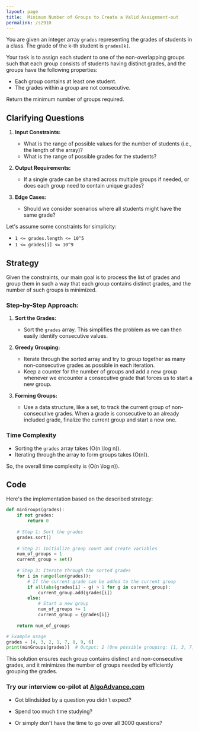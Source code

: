 ```yaml
---
layout: page
title:  Minimum Number of Groups to Create a Valid Assignment-out
permalink: /s2910
---
```


You are given an integer array `grades` representing the grades of students in a class. The grade of the k-th student is `grades[k]`.

Your task is to assign each student to one of the non-overlapping groups such that each group consists of students having distinct grades, and the groups have the following properties:

- Each group contains at least one student.
- The grades within a group are not consecutive.

Return the minimum number of groups required.

## Clarifying Questions

1. **Input Constraints:**
   - What is the range of possible values for the number of students (i.e., the length of the array)?
   - What is the range of possible grades for the students?
   
2. **Output Requirements:**
   - If a single grade can be shared across multiple groups if needed, or does each group need to contain unique grades?
   
3. **Edge Cases:**
   - Should we consider scenarios where all students might have the same grade?

Let's assume some constraints for simplicity:
- `1 <= grades.length <= 10^5`
- `1 <= grades[i] <= 10^9`

## Strategy

Given the constraints, our main goal is to process the list of grades and group them in such a way that each group contains distinct grades, and the number of such groups is minimized.

### Step-by-Step Approach:

1. **Sort the Grades:**
   - Sort the `grades` array. This simplifies the problem as we can then easily identify consecutive values.

2. **Greedy Grouping:**
   - Iterate through the sorted array and try to group together as many non-consecutive grades as possible in each iteration.
   - Keep a counter for the number of groups and add a new group whenever we encounter a consecutive grade that forces us to start a new group.

3. **Forming Groups:**
   - Use a data structure, like a set, to track the current group of non-consecutive grades. When a grade is consecutive to an already included grade, finalize the current group and start a new one.

### Time Complexity
- Sorting the `grades` array takes \(O(n \log n)\).
- Iterating through the array to form groups takes \(O(n)\).

So, the overall time complexity is \(O(n \log n)\).

## Code

Here's the implementation based on the described strategy:

```python
def minGroups(grades):
    if not grades:
        return 0
    
    # Step 1: Sort the grades
    grades.sort()
    
    # Step 2: Initialize group count and create variables
    num_of_groups = 1
    current_group = set()
    
    # Step 3: Iterate through the sorted grades
    for i in range(len(grades)):
        # If the current grade can be added to the current group
        if all(abs(grades[i] - g) > 1 for g in current_group):
            current_group.add(grades[i])
        else:
            # Start a new group
            num_of_groups += 1
            current_group = {grades[i]}
    
    return num_of_groups

# Example usage
grades = [4, 3, 2, 1, 7, 8, 9, 6]
print(minGroups(grades))  # Output: 2 (One possible grouping: [1, 3, 7], [2, 4, 6, 8, 9])
```

This solution ensures each group contains distinct and non-consecutive grades, and it minimizes the number of groups needed by efficiently grouping the grades.


### Try our interview co-pilot at [AlgoAdvance.com](https://algoAdvance.com)

- Got blindsided by a question you didn't expect?

- Spend too much time studying?

- Or simply don't have the time to go over all 3000 questions?

